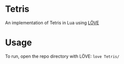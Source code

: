# Tetris
An implementation of Tetris in Lua using [LÖVE](http://love2d.org/)

# Usage
To run, open the repo directory with LÖVE:
`love Tetris/`
